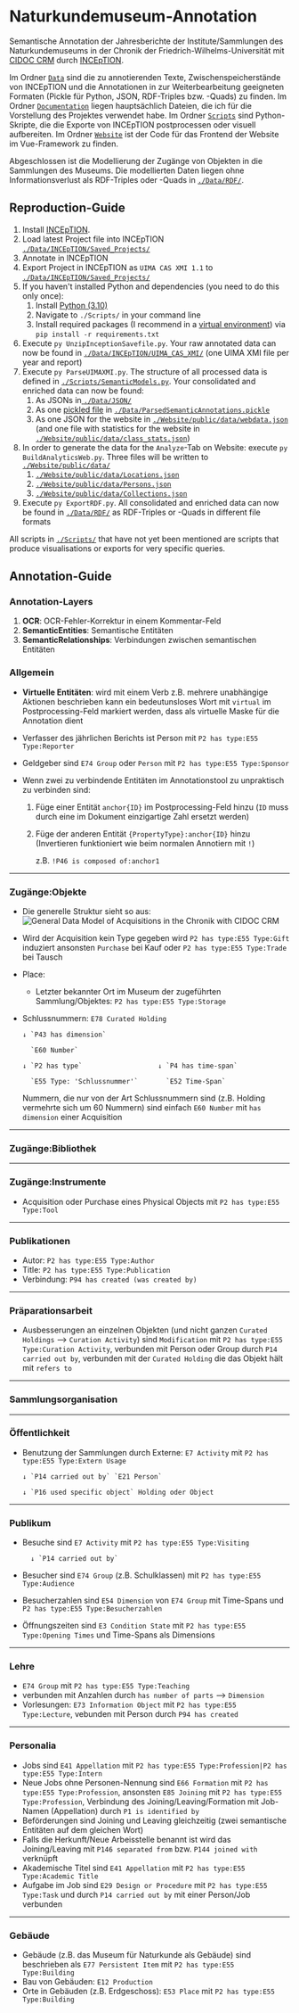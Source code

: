 # Naturkundemuseum-Annotation
Semantische Annotation der Jahresberichte der Institute/Sammlungen des Naturkundemuseums in der Chronik der Friedrich-Wilhelms-Universität mit [CIDOC CRM](https://cidoc-crm.org/html/cidoc_crm_v7.1.1.html) durch [INCEpTION](https://inception-project.github.io).

Im Ordner [`Data`](./Data/) sind die zu annotierenden Texte, Zwischenspeicherstände von INCEpTION und die Annotationen in zur Weiterbearbeitung geeigneten Formaten (Pickle für Python, JSON, RDF-Triples bzw. -Quads) zu finden. Im Ordner [`Documentation`](./Documentation/) liegen hauptsächlich Dateien, die ich für die Vorstellung des Projektes verwendet habe. Im Ordner [`Scripts`](./Scripts/) sind Python-Skripte, die die Exporte von INCEpTION postprocessen oder visuell aufbereiten. Im Ordner [`Website`](./Website/) ist der Code für das Frontend der Website im Vue-Framework zu finden. 

Abgeschlossen ist die Modellierung der Zugänge von Objekten in die Sammlungen des Museums. Die modellierten Daten liegen ohne Informationsverlust als RDF-Triples oder -Quads in [`./Data/RDF/`](./Data/RDF/).


## Reproduction-Guide

1. Install [INCEpTION](https://inception-project.github.io).
2. Load latest Project file into INCEpTION [`./Data/INCEpTION/Saved_Projects/`](./Data/INCEpTION/Saved_Projects/)
3. Annotate in INCEpTION
4. Export Project in INCEpTION as `UIMA CAS XMI 1.1` to [`./Data/INCEpTION/Saved_Projects/`](./Data/INCEpTION/Saved_Projects/)
5. If you haven't installed Python and dependencies (you need to do this only once):
    1. Install [Python (3.10)](https://www.python.org/downloads/)
    2. Navigate to `./Scripts/` in your command line
    3. Install required packages (I recommend in a [virtual environment](https://docs.python.org/3/library/venv.html)) via `pip install -r requirements.txt`
6. Execute `py UnzipInceptionSavefile.py`. Your raw annotated data can now be found in [`./Data/INCEpTION/UIMA_CAS_XMI/`](./Data/INCEpTION/UIMA_CAS_XMI/) (one UIMA XMI file per year and report)
7. Execute `py ParseUIMAXMI.py`. The structure of all processed data is defined in [`./Scripts/SemanticModels.py`](./Scripts/SemanticModels.py). Your consolidated and enriched data can now be found:
    1. As JSONs in[ `./Data/JSON/`](./Data/JSON/)
    2. As one [pickled file](https://docs.python.org/3/library/pickle.html) in [`./Data/ParsedSemanticAnnotations.pickle`](./Data/ParsedSemanticAnnotations.pickle)
    3. As one JSON for the website in [`./Website/public/data/webdata.json`](./Website/public/data/webdata.json) (and one file with statistics for the website in [`./Website/public/data/class_stats.json`](./Website/public/data/class_stats.json))
8. In order to generate the data for the `Analyze`-Tab on Website: execute `py BuildAnalyticsWeb.py`. Three files will be written to [`./Website/public/data/`](./Website/public/data/)
    1. [`./Website/public/data/Locations.json`](./Website/public/data/Locations.json)
    2. [`./Website/public/data/Persons.json`](./Website/public/data/Persons.json)
    3. [`./Website/public/data/Collections.json`](./Website/public/data/Collections.json)
9. Execute `py ExportRDF.py`. All consolidated and enriched data can now be found in [`./Data/RDF/`](./Data/RDF/) as RDF-Triples or -Quads in different file formats

All scripts in [`./Scripts/`](./Scripts/) that have not yet been mentioned are scripts that produce visualisations or exports for very specific queries.


## Annotation-Guide

### Annotation-Layers
1. **OCR**: OCR-Fehler-Korrektur in einem Kommentar-Feld
2. **SemanticEntities**: Semantische Entitäten
3. **SemanticRelationships**: Verbindungen zwischen semantischen Entitäten

### Allgemein
- **Virtuelle Entitäten**: wird mit einem Verb z.B. mehrere unabhängige Aktionen beschrieben kann ein bedeutunsloses Wort mit `virtual` im Postprocessing-Feld markiert werden, dass als virtuelle Maske für die Annotation dient
- Verfasser des jährlichen Berichts ist Person mit `P2 has type:E55 Type:Reporter`
- Geldgeber sind `E74 Group` oder `Person` mit `P2 has type:E55 Type:Sponsor`
- Wenn zwei zu verbindende Entitäten im Annotationstool zu unpraktisch zu verbinden sind:

    1. Füge einer Entität `anchor{ID}` im Postprocessing-Feld hinzu (`ID` muss durch eine im Dokument einzigartige Zahl ersetzt werden)
    
    2. Füge der anderen Entität `{PropertyType}:anchor{ID}` hinzu (Invertieren funktioniert wie beim normalen Annotiern mit `!`)
    
        z.B. `!P46 is composed of:anchor1`
        
---
### Zugänge:Objekte
- Die generelle Struktur sieht so aus:
![General Data Model of Acquisitions in the Chronik with CIDOC CRM](/Documentation/Visualizations/E8DataModel_visualization.svg)


- Wird der Acquisition kein Type gegeben wird `P2 has type:E55 Type:Gift` induziert ansonsten `Purchase` bei Kauf oder `P2 has type:E55 Type:Trade` bei Tausch

- Place:
    
    - Letzter bekannter Ort im Museum der zugeführten Sammlung/Objektes: `P2 has type:E55 Type:Storage`

- Schlussnummern: `E78 Curated Holding` 

      ↓ `P43 has dimension`

        `E60 Number`

      ↓ `P2 has type`                   ↓ `P4 has time-span`

        `E55 Type: 'Schlussnummer'`       `E52 Time-Span` 

    Nummern, die nur von der Art Schlussnummern sind (z.B. Holding vermehrte sich um 60 Nummern) sind einfach `E60 Number` mit `has dimension` einer Acquisition

---
### Zugänge:Bibliothek

---
### Zugänge:Instrumente
- Acquisition oder Purchase eines Physical Objects mit `P2 has type:E55 Type:Tool`

---
### Publikationen
- Autor: `P2 has type:E55 Type:Author`
- Title: `P2 has type:E55 Type:Publication`
- Verbindung: `P94 has created (was created by)`

---
### Präparationsarbeit
- Ausbesserungen an einzelnen Objekten (und nicht ganzen `Curated Holdings` --> `Curation Activity`) sind `Modification` mit `P2 has type:E55 Type:Curation Activity`, verbunden mit Person oder Group durch `P14 carried out by`, verbunden mit der `Curated Holding` die das Objekt hält mit `refers to`

---
### Sammlungsorganisation

---
### Öffentlichkeit
- Benutzung der Sammlungen durch Externe: `E7 Activity` mit `P2 has type:E55 Type:Extern Usage`
      
      ↓ `P14 carried out by` `E21 Person`
      
      ↓ `P16 used specific object` Holding oder Object
    
    

---
### Publikum
- Besuche sind `E7 Activity` mit `P2 has type:E55 Type:Visiting`

      	↓ `P14 carried out by`

- Besucher sind `E74 Group` (z.B. Schulklassen) mit `P2 has type:E55 Type:Audience`
- Besucherzahlen sind `E54 Dimension` von `E74 Group` mit Time-Spans und `P2 has type:E55 Type:Besucherzahlen`
- Öffnungszeiten sind `E3 Condition State` mit `P2 has type:E55 Type:Opening Times` und Time-Spans als Dimensions


---
### Lehre
- `E74 Group` mit `P2 has type:E55 Type:Teaching`
- verbunden mit Anzahlen durch `has number of parts` --> `Dimension`
- Vorlesungen: `E73 Information Object` mit `P2 has type:E55 Type:Lecture`, vebunden mit Person durch `P94 has created`

---
### Personalia
- Jobs sind `E41 Appellation` mit `P2 has type:E55 Type:Profession|P2 has type:E55 Type:Intern`
- Neue Jobs ohne Personen-Nennung sind `E66 Formation` mit `P2 has type:E55 Type:Profession`, ansonsten `E85 Joining` mit `P2 has type:E55 Type:Profession`, Verbindung des Joining/Leaving/Formation mit Job-Namen (Appellation) durch `P1 is identified by`
- Beförderungen sind Joining und Leaving gleichzeitig (zwei semantische Entitäten auf dem gleichen Wort)
- Falls die Herkunft/Neue Arbeisstelle benannt ist wird das Joining/Leaving mit `P146 separated from` bzw. `P144 joined with` verknüpft
- Akademische Titel sind `E41 Appellation` mit `P2 has type:E55 Type:Academic Title`
- Aufgabe im Job sind `E29 Design or Procedure` mit `P2 has type:E55 Type:Task` und durch `P14 carried out by` mit einer Person/Job verbunden

---
### Gebäude
- Gebäude (z.B. das Museum für Naturkunde als Gebäude) sind beschrieben als `E77 Persistent Item` mit `P2 has type:E55 Type:Building`
- Bau von Gebäuden: `E12 Production`
- Orte in Gebäuden (z.B. Erdgeschoss): `E53 Place` mit `P2 has type:E55 Type:Building`


